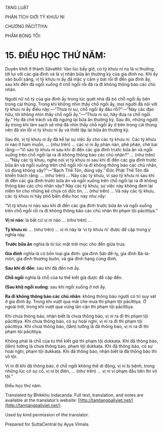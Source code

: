  

TẠNG LUẬT

PHÂN TÍCH GIỚI TỲ KHƯU NI

CHƯƠNG PĀCITTIYA:

PHẨM BÓNG TỐI:

# 15\. ĐIỀU HỌC THỨ NĂM:

Duyên khởi ở thành Sāvatthī: Vào lúc bấy giờ, có tỳ khưu ni nọ là vị thường tới lui với các gia đình và là vị nhận bữa ăn thường kỳ của gia đình nọ. Khi ấy vào buổi sáng, vị tỳ khưu ni ấy đã mặc y cầm y bát rồi đi đến gia đình ấy, sau khi đến đã ngồi xuống ở chỗ ngồi rồi đã ra đi không thông báo các chủ nhân.

Người nữ nô tỳ của gia đình ấy trong lúc quét nhà đã bỏ chỗ ngồi ấy bên trong cái thùng. Trong khi không nhìn thấy chỗ ngồi ấy, mọi người đã nói với tỳ khưu ni ấy điều này:—“Thưa ni sư, chỗ ngồi ấy đâu rồi?”—“Này các đạo hữu, tôi không nhìn thấy chỗ ngồi ấy.”—“Thưa ni sư, hãy đưa ra chỗ ngồi ấy.” Họ đã chê trách và đã ngưng lại bữa ăn thường kỳ. Sau đó, những người ấy trong khi làm sạch sẽ nhà đã nhìn thấy chỗ ngồi ấy ở bên trong cái thùng nên đã xin lỗi vị tỳ khưu ni ấy và thiết lập lại bữa ăn thường kỳ.

Sau đó, vị tỳ khưu ni ấy đã kể lại sự việc ấy cho các tỳ khưu ni. Các tỳ khưu ni nào ít ham muốn, … (như trên) … các vị ni ấy phàn nàn, phê phán, chê bai rằng:—“Vì sao tỳ khưu ni sau khi đi đến các gia đình trước bữa ăn và ngồi xuống trên chỗ ngồi lại ra đi không thông báo các chủ nhân?” … (như trên) … “Này các tỳ khưu, nghe nói vị tỳ khưu ni sau khi đi đến các gia đình trước bữa ăn và ngồi xuống trên chỗ ngồi rồi ra đi không thông báo các chủ nhân, có đúng không vậy?”—“Bạch Thế Tôn, đúng vậy.” Đức Phật Thế Tôn đã khiển trách rằng: … (như trên) … Này các tỳ khưu, vì sao tỳ khưu ni sau khi đi đến các gia đình trước bữa ăn và ngồi xuống trên chỗ ngồi lại ra đi không thông báo các chủ nhân vậy? Này các tỳ khưu, sự việc này không đem lại niềm tin cho những kẻ chưa có đức tin, … (như trên) … Và này các tỳ khưu, các tỳ khưu ni hãy phổ biến điều học này như vầy:

“Vị tỳ khưu ni nào sau khi đi đến các gia đình trước bữa ăn và ngồi xuống trên chỗ ngồi rồi ra đi không thông báo các chủ nhân thì phạm tội pācittiya.”

**Vị ni nào**: là bất cứ vị ni nào … (như trên) …

**Tỳ khưu ni**: … (như trên) … vị ni này là ‘vị tỳ khưu ni’ được đề cập trong ý nghĩa này.

**Trước bữa ăn** nghĩa là từ lúc mặt trời mọc cho đến giữa trưa.

**Gia đình** nghĩa là có bốn loại gia đình: gia đình Sát-đế-lỵ, gia đình Bà-la-môn, gia đình thương buôn, và gia đình hạng cùng đinh.

**Sau khi đi đến**: sau khi đã đến nơi ấy.

**Chỗ ngồi** nghĩa là chỗ của tư thế kiết già được đề cập đến.

**(Sau khi) ngồi xuống**: sau khi ngồi xuống ở nơi ấy.

**Ra đi không thông báo các chủ nhân**: không thông báo người có trí suy xét ở gia đình ấy. Trong khi vượt qua mái che mưa thì phạm tội pācittiya. Ở ngoài trời, trong khi vượt qua vùng lân cận thì phạm tội pācittiya.

Khi chưa thông báo, nhận biết là chưa thông báo, vị ni ra đi thì phạm tội pācittiya. Khi chưa thông báo, có sự hoài nghi, vị ni ra đi thì phạm tội pācittiya. Khi chưa thông báo, (lầm) tưởng là đã thông báo, vị ni ra đi thì phạm tội pācittiya.

Không phải là chỗ của tư thế kiết già thì phạm tội dukkaṭa. Khi đã thông báo, (lầm) tưởng là chưa thông báo, phạm tội dukkaṭa. Khi đã thông báo, có sự hoài nghi, phạm tội dukkaṭa. Khi đã thông báo, nhận biết là đã thông báo thì vô tội.

Vị ni đi khi đã thông báo, ở chỗ ngồi không thể di động, vị ni bị bệnh, trong những lúc có sự cố, vị ni bị điên, … (như trên) … vị ni vi phạm đầu tiên thì vô tội.”

Điều học thứ năm.

Translated by Bhikkhu Indacanda. Full text, translation, and notes are available at the translator’s website: [http://tamtangpaliviet.net/](http://tamtangpaliviet.net/).

Used by kind permission of the translator.

Prepared for SuttaCentral by Ayya Vimala.